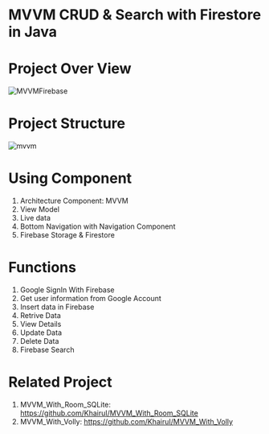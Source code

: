 # MVVM CRUD & Search with Firestore in Java
# Project Over View
![MVVMFirebase](https://user-images.githubusercontent.com/48696824/89740711-f5b91900-daac-11ea-92e5-ee6d841062fa.jpg)

# Project Structure
![mvvm](https://user-images.githubusercontent.com/48696824/89740928-16826e00-daaf-11ea-88f9-62e505a077f5.PNG)

# Using Component 
01. Architecture Component: MVVM
02. View Model
03. Live data
04. Bottom Navigation with Navigation Component
05. Firebase Storage & Firestore

# Functions
01. Google SignIn With Firebase
02. Get user information from Google Account
03. Insert data in Firebase
04. Retrive Data
05. View Details
06. Update Data
07. Delete Data
08. Firebase Search

# Related Project
01. MVVM_With_Room_SQLite: https://github.com/KhairuI/MVVM_With_Room_SQLite
02. MVVM_With_Volly: https://github.com/KhairuI/MVVM_With_Volly
